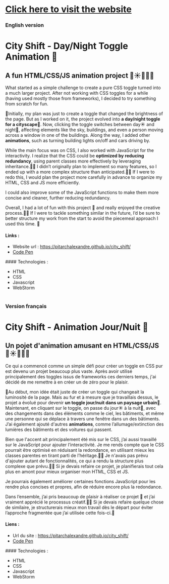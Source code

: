 # [Click here to visit the website](https://pitarchalexandre.github.io/city_shift/)

### English version 
# City Shift - Day/Night Toggle Animation 🌇
## A fun HTML/CSS/JS animation project 🎨☀️🌙🚗🌆

What started as a simple challenge to create a pure CSS toggle turned into a much larger project. After not working with CSS toggles for a while (having used mostly those from frameworks), I decided to try something from scratch for fun.

🎨Initially, my plan was just to create a toggle that changed the brightness of the page. But as I worked on it, the project evolved into **a day/night toggle for a cityscape**🌇. Now, clicking the toggle switches between day☀️ and night🌙, affecting elements like the sky, buildings, and even a person moving across a window in one of the buildings. Along the way, I added other **animations**, such as turning building lights on/off and cars driving by.

While the main focus was on CSS, I also worked with JavaScript for the interactivity. I realize that the CSS could be **optimized by reducing redundancy**, using parent classes more effectively by leveraging inheritance.🧑‍⚕️ I didn’t originally plan to implement so many features, so I ended up with a more complex structure than anticipated.🧑‍🏫 If I were to redo this, I would plan the project more carefully in advance to organize my HTML, CSS and JS more efficiently.

I could also improve some of the JavaScript functions to make them more concise and cleaner, further reducing redundancy.

Overall, I had a lot of fun with this project 🤠 and really enjoyed the creative process.👨‍🎨 If I were to tackle something similar in the future, I’d be sure to better structure my work from the start to avoid the piecemeal approach I used this time. 🚀

#### Links :
<ul>
  <li>Website url : <a href="https://pitarchalexandre.github.io/city_shift/">https://pitarchalexandre.github.io/city_shift/</a></li>
  <li> <a href="https://codepen.io/pythooon02/pen/LYwMRZZ">Code Pen</a></li>
</ul>
#### Technologies :
<ul>
  <li>HTML</li>
  <li>CSS</li>
  <li>Javascript</li>
  <li>WebStorm</li>
</ul>

#

### Version français
# City Shift - Animation Jour/Nuit 🌇
## Un pojet d'animation amusant en HTML/CSS/JS 🎨☀️🌙🚗🌆

Ce qui a commencé comme un simple défi pour créer un toggle en CSS pur est devenu un projet beaucoup plus vaste. Après avoir utilisé principalement des toggles issus de frameworks ces derniers temps, j'ai décidé de me remettre à en créer un de zéro pour le plaisir.

🎨Au début, mon idée était juste de créer un toggle qui changeait la luminosité de la page. Mais au fur et à mesure que je travaillais dessus, le projet a évolué pour devenir **un toggle jour/nuit dans un paysage urbain**🌇. Maintenant, en cliquant sur le toggle, on passe du jour☀️ à la nuit🌙, avec des changements dans des éléments comme le ciel, les bâtiments, et même une personne qui se déplace à travers une fenêtre dans un des bâtiments. J’ai également ajouté d'autres **animations**, comme l’allumage/extinction des lumières des bâtiments et des voitures qui passent.

Bien que l'accent ait principalement été mis sur le CSS, j’ai aussi travaillé sur le JavaScript pour ajouter l’interactivité. Je me rends compte que le CSS pourrait être optimisé en réduisant la redondance, en utilisant mieux les classes parentes en tirant parti de l’héritage.🧑‍⚕️ Je n'avais pas prévu d'ajouter autant de fonctionnalités, ce qui a rendu la structure plus complexe que prévu.🧑‍🏫 Si je devais refaire ce projet, je planifierais tout cela plus en amont pour mieux organiser mon HTML, CSS et JS.

Je pourrais également améliorer certaines fonctions JavaScript pour les rendre plus concises et propres, afin de réduire encore plus la redondance.

Dans l’ensemble, j’ai pris beaucoup de plaisir à réaliser ce projet 🤠 et j’ai vraiment apprécié le processus créatif.👨‍🎨 Si je devais refaire quelque chose de similaire, je structurerais mieux mon travail dès le départ pour éviter l’approche fragmentée que j’ai utilisée cette fois-ci.🚀

#### Liens :
<ul>
  <li>Url du site : <a href="https://pitarchalexandre.github.io/city_shift/">https://pitarchalexandre.github.io/city_shift/</a></li>
  <li> <a href="https://codepen.io/pythooon02/pen/LYwMRZZ">Code Pen</a></li>
</ul>
#### Technologies :
<ul>
  <li>HTML</li>
  <li>CSS</li>
  <li>Javascript</li>
  <li>WebStorm</li>
</ul>
